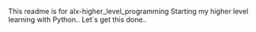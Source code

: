 This readme is for alx-higher_level_programming
Starting my higher level learning with Python.. 
Let`s get this done..
